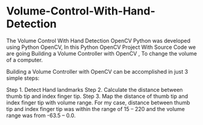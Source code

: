 # Volume-Control-With-Hand-Detection

The Volume Control With Hand Detection OpenCV Python was developed using Python OpenCV, In this Python OpenCV Project With Source Code we are going Building a Volume Controller with OpenCV , To change the volume of a computer.

Building a Volume Controller with OpenCV can be accomplished in just 3 simple steps:

Step 1. Detect Hand landmarks
Step 2. Calculate the distance between thumb tip and index finger tip.
Step 3. Map the distance of thumb tip and index finger tip with volume range. For my case, distance between thumb tip and index finger tip was within the range of 15 – 220 and the volume range was from -63.5 – 0.0.


